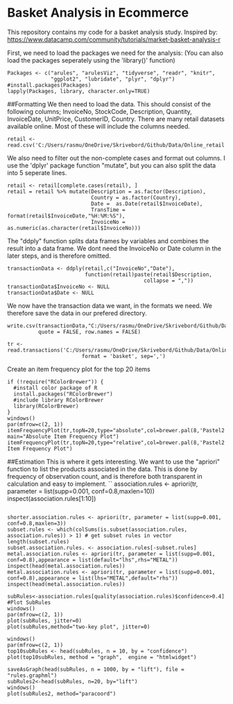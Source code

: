 # Basket Analysis in Ecommerce
This repository contains my code for a basket analysis study.
Inspired by: https://www.datacamp.com/community/tutorials/market-basket-analysis-r

First, we need to load the packages we need for the analysis:
(You can also load the packages seperately using the 'library()' function)
```
Packages <- c("arules", "arulesViz", "tidyverse", "readr", "knitr", 
              "ggplot2", "lubridate", "plyr", "dplyr")
#install.packages(Packages)
lapply(Packages, library, character.only=TRUE)
```
##Formatting
We then need to load the data. This should consist of the following columns;
InvoiceNo, StockCode, Description, Quantity, InvoiceDate, UnitPrice, CustomerID, Country.
There are many retail datasets available online. Most of these will include the columns needed.
```
retail <- read.csv('C:/Users/rasmu/OneDrive/Skrivebord/Github/Data/Online_retail')
```
We also need to filter out the non-complete cases and format out columns. I use the 'dplyr' package function "mutate", but you can also split the data into 5 seperate lines.
```
retail <- retail[complete.cases(retail), ]
retail = retail %>% mutate(Description = as.factor(Description), 
                           Country = as.factor(Country), 
                           Date =  as.Date(retail$InvoiceDate), 
                           TransTime = format(retail$InvoiceDate,"%H:%M:%S"),
                           InvoiceNo = as.numeric(as.character(retail$InvoiceNo)))
```
The "ddply" function splits data frames by variables and combines the result into a data frame. We dont need the InvoiceNo or Date column in the later steps, and is therefore omitted.
```
transactionData <- ddply(retail,c("InvoiceNo","Date"),
                         function(retail)paste(retail$Description,
                                            collapse = ","))
transactionData$InvoiceNo <- NULL
transactionData$Date <- NULL
```
We now have the transaction data we want, in the formats we need. We therefore save the data in our prefered directory.
```
write.csv(transactionData,"C:/Users/rasmu/OneDrive/Skrivebord/Github/Data/OnlineRetailtr.csv", 
          quote = FALSE, row.names = FALSE)

tr <- read.transactions('C:/Users/rasmu/OneDrive/Skrivebord/Github/Data/OnlineRetailtr.csv', 
                        format = 'basket', sep=',')
```
Create an item frequency plot for the top 20 items
```
if (!require("RColorBrewer")) {
  #install color package of R
  install.packages("RColorBrewer")
  #include library RColorBrewer
  library(RColorBrewer)
}                        
windows()
par(mfrow=c(2, 1))                 
itemFrequencyPlot(tr,topN=20,type="absolute",col=brewer.pal(8,'Pastel2'), main="Absolute Item Frequency Plot")
itemFrequencyPlot(tr,topN=20,type="relative",col=brewer.pal(8,'Pastel2'),main="Relative Item Frequency Plot")
```
##Estimation
This is where it gets interesting.
We want to use the "apriori" function to list the products associated in the data. 
This is done by frequency of observation count, and is therefore both transparent in calculation and easy to implement.
``
association.rules <- apriori(tr, parameter = list(supp=0.001, conf=0.8,maxlen=10))
inspect(association.rules[1:10])
```

shorter.association.rules <- apriori(tr, parameter = list(supp=0.001, conf=0.8,maxlen=3))
subset.rules <- which(colSums(is.subset(association.rules, association.rules)) > 1) # get subset rules in vector
length(subset.rules)
subset.association.rules. <- association.rules[-subset.rules]
metal.association.rules <- apriori(tr, parameter = list(supp=0.001, conf=0.8),appearance = list(default="lhs",rhs="METAL"))
inspect(head(metal.association.rules))
metal.association.rules <- apriori(tr, parameter = list(supp=0.001, conf=0.8),appearance = list(lhs="METAL",default="rhs"))
inspect(head(metal.association.rules))

subRules<-association.rules[quality(association.rules)$confidence>0.4]
#Plot SubRules
windows()
par(mfrow=c(2, 1))  
plot(subRules, jitter=0)
plot(subRules,method="two-key plot", jitter=0)

windows()
par(mfrow=c(2, 1))  
top10subRules <- head(subRules, n = 10, by = "confidence")
plot(top10subRules, method = "graph",  engine = "htmlwidget")

saveAsGraph(head(subRules, n = 1000, by = "lift"), file = "rules.graphml")
subRules2<-head(subRules, n=20, by="lift")
windows()
plot(subRules2, method="paracoord")
```
